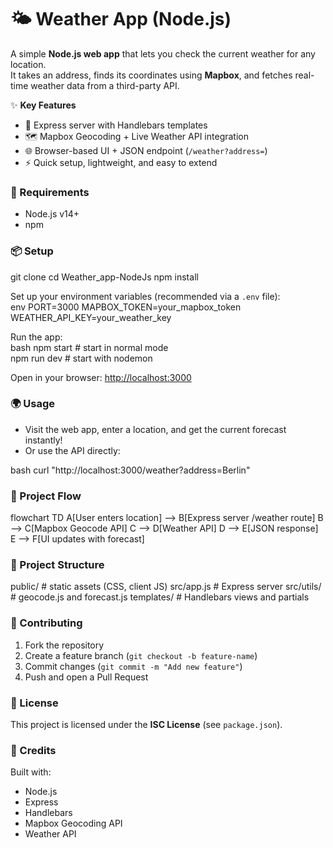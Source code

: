 
# 🌤️ Weather App (Node.js)

A simple **Node.js web app** that lets you check the current weather for any location.  
It takes an address, finds its coordinates using **Mapbox**, and fetches real-time weather data from a third-party API.  

✨ **Key Features**  
- 🚀 Express server with Handlebars templates  
- 🗺️ Mapbox Geocoding + Live Weather API integration  
- 🌐 Browser-based UI + JSON endpoint (`/weather?address=`)  
- ⚡ Quick setup, lightweight, and easy to extend  



### 🚀 Requirements
- Node.js v14+  
- npm  



### 📦 Setup

git clone <repo-url>
cd Weather_app-NodeJs
npm install



Set up your environment variables (recommended via a `.env` file):  
env
PORT=3000
MAPBOX_TOKEN=your_mapbox_token
WEATHER_API_KEY=your_weather_key

Run the app:  
bash
npm start       # start in normal mode  
npm run dev     # start with nodemon


Open in your browser: [http://localhost:3000](http://localhost:3000/)  



### 🌍 Usage

- Visit the web app, enter a location, and get the current forecast instantly!  
- Or use the API directly:  

bash
curl "http://localhost:3000/weather?address=Berlin"




### 🔄 Project Flow

flowchart TD
    A[User enters location] --> B[Express server /weather route]
    B --> C[Mapbox Geocode API]
    C --> D[Weather API]
    D --> E[JSON response]
    E --> F[UI updates with forecast]



### 📂 Project Structure

public/        # static assets (CSS, client JS)
src/app.js     # Express server
src/utils/     # geocode.js and forecast.js
templates/     # Handlebars views and partials




### 🤝 Contributing
1. Fork the repository  
2. Create a feature branch (`git checkout -b feature-name`)  
3. Commit changes (`git commit -m "Add new feature"`)  
4. Push and open a Pull Request  



### 📄 License
This project is licensed under the **ISC License** (see `package.json`).  


### 🙌 Credits
Built with:  
- Node.js  
- Express  
- Handlebars  
- Mapbox Geocoding API  
- Weather API  

